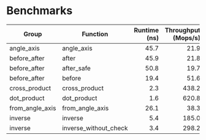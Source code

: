 # Benchmarks

Group | Function | Runtime (ns) | Throughput (Mops/s)
------|----------|-------------:|-------------------:
angle\_axis | angle\_axis |   45.7 |   21.9
before\_after | after |   45.9 |   21.8
before\_after | after\_safe |   50.8 |   19.7
before\_after | before |   19.4 |   51.6
cross\_product | cross\_product |    2.3 |  438.2
dot\_product | dot\_product |    1.6 |  620.8
from\_angle\_axis | from\_angle\_axis |   26.1 |   38.3
inverse | inverse |    5.4 |  185.0
inverse | inverse\_without\_check |    3.4 |  298.2